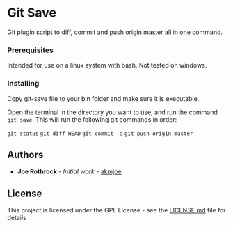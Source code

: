 # Git Save

Git plugin script to diff, commit and push origin master all in one command.

### Prerequisites

Intended for use on a linux system with bash. Not tested on windows.

### Installing

Copy git-save file to your bin folder and make sure it is executable.


Open the terminal in the directory you want to use,
and run the command `git save`. This will run the following git commands in order:

`git status`
`git diff HEAD`
`git commit -a`
`git push origin master`


## Authors

* **Joe Rothrock** - *Initial work* - [akmjoe](https://github.com/akmjoe)

## License

This project is licensed under the GPL License - see the [LICENSE.md](LICENSE.md) file for details

